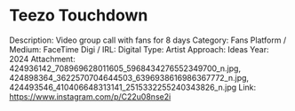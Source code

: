 # Teezo Touchdown

Description: Video group call with fans for 8 days
Category: Fans
Platform / Medium: FaceTime
Digi / IRL: Digital
Type: Artist
Approach: Ideas
Year: 2024
Attachment: 424936142_708969628011605_5968434276552349700_n.jpg, 424898364_3622570704644503_6396938616986367772_n.jpg, 424493546_410406648313141_2515332255240343826_n.jpg
Link: https://www.instagram.com/p/C22u08nse2i